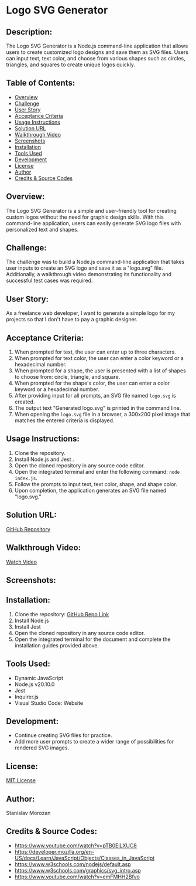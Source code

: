 # Logo SVG Generator

## Description:
The Logo SVG Generator is a Node.js command-line application that allows users to create customized logo designs and save them as SVG files. Users can input text, text color, and choose from various shapes such as circles, triangles, and squares to create unique logos quickly.

## Table of Contents:
- [Overview](#overview)
- [Challenge](#challenge)
- [User Story](#user-story)
- [Acceptance Criteria](#acceptance-criteria)
- [Usage Instructions](#usage-instructions)
- [Solution URL](#solution-url)
- [Walkthrough Video](#walkthrough-video)
- [Screenshots](#screenshots)
- [Installation ](#installation)
- [Tools Used](#tools-used)
- [Development](#development)
- [License](#license)
- [Author](#author)
- [Credits & Source Codes](#credits-&-source-codes)

## Overview:
The Logo SVG Generator is a simple and user-friendly tool for creating custom logos without the need for graphic design skills. With this command-line application, users can easily generate SVG logo files with personalized text and shapes.

## Challenge:
The challenge was to build a Node.js command-line application that takes user inputs to create an SVG logo and save it as a "logo.svg" file. Additionally, a walkthrough video demonstrating its functionality and successful test cases was required.

## User Story:
As a freelance web developer, I want to generate a simple logo for my projects so that I don't have to pay a graphic designer.

## Acceptance Criteria:
1. When prompted for text, the user can enter up to three characters.
2. When prompted for text color, the user can enter a color keyword or a hexadecimal number.
3. When prompted for a shape, the user is presented with a list of shapes to choose from: circle, triangle, and square.
4. When prompted for the shape's color, the user can enter a color keyword or a hexadecimal number.
5. After providing input for all prompts, an SVG file named `logo.svg` is created.
6. The output text "Generated logo.svg" is printed in the command line.
7. When opening the `logo.svg` file in a browser, a 300x200 pixel image that matches the entered criteria is displayed.

## Usage Instructions:
1. Clone the repository.
2. Install Node.js and Jest .
3. Open the cloned repository in any source code editor.
4. Open the integrated terminal and enter the following command: `node index.js`.
5. Follow the prompts to input text, text color, shape, and shape color.
6. Upon completion, the application generates an SVG file named "logo.svg."

## Solution URL:
[GitHub Repository](#https://github.com/Stas-Cell-Max/logo-generator)

## Walkthrough Video:
[Watch Video](#https://drive.google.com/file/d/1tKIbOJXRxG3YGpt9EtLRJWcLt4qjkU-O/view)

## Screenshots:


## Installation:
1. Clone the repository: [GitHub Repo Link](#git@github.com:Stas-Cell-Max/logo-generator.git)
2. Install Node.js
3. Install Jest 
4. Open the cloned repository in any source code editor.
5. Open the integrated terminal for the document and complete the  installation guides provided above. 

## Tools Used:
- Dynamic JavaScript
- Node.js v20.10.0
- Jest 
- Inquirer.js 
- Visual Studio Code: Website

## Development:
- Continue creating SVG files for practice.
- Add more user prompts to create a wider range of possibilities for rendered SVG images.

## License:
[MIT License](#license-link)

## Author:
Stanislav Morozan

## Credits & Source Codes:
- https://www.youtube.com/watch?v=pTB0EiLXUC8
- https://developer.mozilla.org/en-US/docs/Learn/JavaScript/Objects/Classes_in_JavaScript
- https://www.w3schools.com/nodejs/default.asp
- https://www.w3schools.com/graphics/svg_intro.asp
- https://www.youtube.com/watch?v=emFMHH2Bfvo




